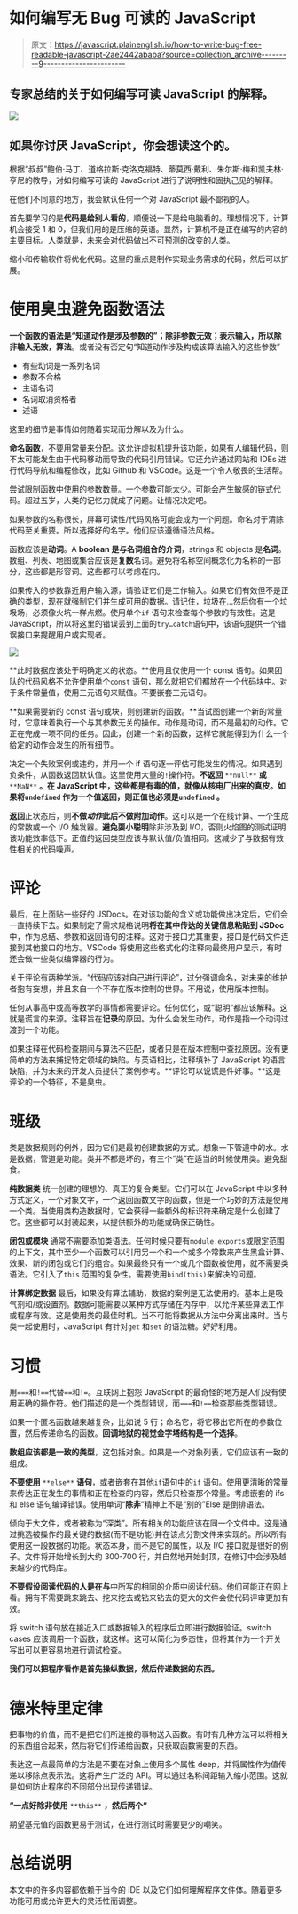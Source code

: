 # 如何编写无 Bug 可读的 JavaScript

> 原文：<https://javascript.plainenglish.io/how-to-write-bug-free-readable-javascript-2ae2442ababa?source=collection_archive---------9----------------------->

## 专家总结的关于如何编写可读 JavaScript 的解释。

![](img/d053ff6af11a48128f720a0674e5cc10.png)

## 如果你讨厌 JavaScript，你会想读这个的。

根据“叔叔”鲍伯·马丁、道格拉斯·克洛克福特、蒂莫西·戴利、朱尔斯·梅和凯夫林·亨尼的教导，对如何编写可读的 JavaScript 进行了说明性和固执己见的解释。

在他们不同意的地方，我会默认任何一个对 JavaScript 最不鄙视的人。

首先要学习的是**代码是给别人看的**，顺便说一下是给电脑看的。理想情况下，计算机会接受 1 和 0，但我们用的是压缩的英语。显然，计算机不是正在编写的内容的主要目标。人类就是，未来会对代码做出不可预测的改变的人类。

缩小和传输软件将优化代码。这里的重点是制作实现业务需求的代码，然后可以扩展。

# 使用臭虫避免函数语法

**一个函数的语法是“知道动作是涉及参数的”；除非参数无效；表示输入，所以除非输入无效，算法**。或者没有否定句“知道动作涉及构成该算法输入的这些参数”

*   有些动词是一系列名词
*   参数不合格
*   主语名词
*   名词取消资格者
*   述语

这里的细节是事情如何随着实现而分解以及为什么。

**命名函数**，不要用常量来分配。这允许虚拟机提升该功能，如果有人编辑代码，则不太可能发生由于代码移动而导致的代码引用错误。它还允许通过网站和 IDEs 进行代码导航和编程修改，比如 Github 和 VSCode。这是一个令人敬畏的生活帮。

尝试限制函数中使用的参数数量。一个参数可能太少。可能会产生敏感的链式代码。超过五岁，人类的记忆力就成了问题。让情况决定吧。

如果参数的名称很长，屏幕可读性/代码风格可能会成为一个问题。命名对于清除代码至关重要。所以选择好的名字。他们应该遵循语法风格。

函数应该是**动词**。A **boolean 是与名词组合的介词**，strings 和 objects 是**名词**。数组、列表、地图或集合应该是**复数**名词。避免将名称空间概念化为名称的一部分，这些都是形容词。这些都可以考虑在内。

如果传入的参数靠近用户输入源，请验证它们是工作输入。如果它们有效但不是正确的类型，现在就强制它们并生成可用的数据。请记住，垃圾在…然后你有一个垃圾场，必须像火坑一样点燃。使用单个`if` 语句来检查每个参数的有效性。这是 JavaScript，所以将这里的错误丢到上面的`try…catch`语句中，该语句提供一个错误接口来提醒用户或实现者。

![](img/f9087f1197a41d4c44600b04b674ff54.png)

**此时数据应该处于明确定义的状态。**使用且仅使用一个 const 语句。如果团队的代码风格不允许使用单个`const` 语句，那么就把它们都放在一个代码块中。对于条件常量值，使用三元语句来赋值。不要嵌套三元语句。

**如果需要新的 const 语句或块，则创建新的函数。**当试图创建一个新的常量时，它意味着执行一个与其参数无关的操作。动作是动词，而不是最初的动作。它正在完成一项不同的任务。因此，创建一个新的函数，这样它就能得到为什么一个给定的动作会发生的所有细节。

决定一个失败案例或违约，并用一个 if 语句逐一评估可能发生的情况。如果遇到负条件，从函数返回默认值。这里使用大量的`!`操作符。**不返回** `**null**` **或** `**NaN**` **。在 JavaScript 中，这些都是有毒的值，就像从核电厂出来的真皮。如果将`undefined` 作为一个值返回，则正值也必须是`undefined` 。**

**返回**正状态后，则**不做*动作*此后不做附加动作**。这可以是一个在线计算、一个生成的常数或一个 I/O 触发器。**避免耍小聪明**除非涉及到 I/O，否则火焰图的测试证明该功能效率低下。正值的返回类型应该与默认值/负值相同。这减少了与数据有效性相关的代码噪声。

# 评论

最后，在上面贴一些好的 JSDocs。在对该功能的含义或功能做出决定后，它们会一直持续下去。如果制定了需求规格说明**将在其中传达的关键信息粘贴到 JSDoc** 中，作为总结、参数和返回语句的注释。这对于接口尤其重要，接口是代码文件连接到其他接口的地方。VSCode 将使用这些格式化的注释向最终用户显示，有时还会做一些类似编译器的行为。

关于评论有两种学派。“代码应该对自己进行评论”，过分强调命名，对未来的维护者抱有妄想，并且来自一个不存在版本控制的世界。不用说，使用版本控制。

任何从事高中或高等数学的事情都需要评论。任何优化，或“聪明”都应该解释。这就是谎言的来源。注释旨在**记录**的原因。为什么会发生动作，动作是指一个动词过渡到一个功能。

如果注释在代码检查期间与算法不匹配，或者只是在版本控制中查找原因。没有更简单的方法来捕捉特定领域的缺陷。与英语相比，注释填补了 JavaScript 的语言缺陷，并为未来的开发人员提供了案例参考。**评论可以说谎是件好事。**这是评论的一个特征，不是臭虫。

# 班级

类是数据规则的例外，因为它们是最初创建数据的方式。想象一下管道中的水。水是数据，管道是功能。类并不都是坏的，有三个“类”在适当的时候使用类。避免甜食。

**纯数据类** 统一创建的理想的、真正的复合类型。它们可以在 JavaScript 中以多种方式定义，一个对象文字，一个返回函数文字的函数，但是一个巧妙的方法是使用一个类。当使用类构造数据时，它会获得一些额外的标识符来确定是什么创建了它。这些都可以封装起来，以提供额外的功能或确保正确性。

**闭包或模块** 通常不需要添加类语法。任何时候只要有`module.exports`或限定范围的上下文，其中至少一个函数可以引用另一个和一个或多个常数来产生黑盒计算、效果、新的闭包或它们的组合。如果最终只有一个或几个函数被使用，就不需要类语法。它引入了`this` 范围的复杂性。需要使用`bind(this)`来解决的问题。

**计算绑定数据** 最后，如果没有算法辅助，数据的案例是无法使用的。基本上是吸气剂和/或设置剂。数据可能需要以某种方式存储在内存中，以允许某些算法工作或程序有效。这是使用类的最佳时机。当不可能将数据从方法中分离出来时。当与类一起使用时，JavaScript 有针对`get` 和`set` 的语法糖。好好利用。

# 习惯

用`===`和`!==`代替`==`和`!=`。互联网上抱怨 JavaScript 的最奇怪的地方是人们没有使用正确的操作符。他们描述的是一个类型错误，而`===`和`!==`检查那些类型错误。

如果一个匿名函数越来越复杂，比如说 5 行；命名它，将它移出它所在的参数位置，然后传递命名的函数。**回调地狱的视觉金字塔结构是一个选择**。

**数组应该都是一致的类型**，这包括对象。如果是一个对象列表，它们应该有一致的组成。

**不要使用** `**else**` **语句**，或者嵌套在其他`if`语句中的`if` 语句。使用更清晰的常量来传达正在发生的事情和正在检查的内容，然后只检查那个常量。考虑嵌套的 ifs 和 else 语句编译错误。使用单词“**除非**”精神上不是“别的”Else 是倒排语法。

倾向于大文件，或者被称为“深类”。所有相关的功能应该在同一个文件中。这是通过挑选被操作的最关键的数据(而不是功能)并在该点分割文件来实现的。所以所有使用这一段数据的功能。状态本身，而不是它的属性，以及 I/O 接口就是很好的例子。文件将开始增长到大约 300-700 行，并自然地开始封顶，在修订中会涉及越来越少的代码库。

**不要假设阅读代码的人是在与**中所写的相同的介质中阅读代码。他们可能正在网上看。拥有不需要跳来跳去、挖来挖去或钻来钻去的更大的文件会使代码评审更加有效。

将 switch 语句放在接近入口或数据输入的程序后立即进行数据验证。switch cases 应该调用一个函数，就这样。这可以简化为多态性，但将其作为一个开关写出可以更容易地进行调试检查。

**我们可以把程序看作是首先操纵数据，然后传递数据的东西。**

# 德米特里定律

把事物的价值，而不是把它们所连接的事物送入函数。有时有几种方法可以将相关的东西组合起来，然后将它们传递给函数，只获取函数需要的东西。

表达这一点最简单的方法是不要在对象上使用多个属性 deep，并将属性作为值传递以移除点表示法。这将产生广泛的 API。可以通过名称间距输入缩小范围。这就是如何防止程序的不同部分出现传递错误。

**“一点好除非使用** `**this**` **，然后两个“**

期望基元值的函数更易于测试，在进行测试时需要更少的嘲笑。

# 总结说明

本文中的许多内容都依赖于当今的 IDE 以及它们如何理解程序文件体。随着更多功能可用或允许更大的灵活性而调整。
